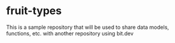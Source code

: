 # fruit-types
This is a sample repository that will be used to share data models, functions, etc. with another repository using bit.dev
